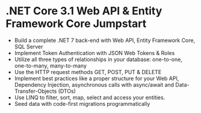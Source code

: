# .NET Core 3.1 Web API & Entity Framework Core Jumpstart
* Build a complete .NET 7 back-end with Web API, Entity Framework Core, SQL Server
* Implement Token Authentication with JSON Web Tokens & Roles
* Utilize all three types of relationships in your database: one-to-one, one-to-many, many-to-many
* Use the HTTP request methods GET, POST, PUT & DELETE
* Implement best practices like a proper structure for your Web API, Dependency Injection, asynchronous calls with async/await and Data-Transfer-Objects (DTOs)
* Use LINQ to filter, sort, map, select and access your entities.
* Seed data with code-first migrations programmatically
